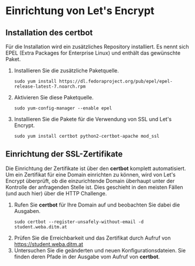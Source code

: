 # Einrichtung von Let's Encrypt

## Installation des certbot

Für die Installation wird ein zusätzliches Repository installiert. Es nennt sich EPEL (Extra Packages for Enterprise Linux) und enthält das gewünschte Paket.

1. Installieren Sie die zusätzliche Paketquelle.
    ```
    sudo yum install https://dl.fedoraproject.org/pub/epel/epel-release-latest-7.noarch.rpm
    ```
1. Aktivieren Sie diese Paketquelle.
    ```
    sudo yum-config-manager --enable epel
    ```
1. Installieren Sie die Pakete für die Verwendung von SSL und Let's Encrypt.
    ```
    sudo yum install certbot python2-certbot-apache mod_ssl
    ```

## Einrichtung der SSL-Zertifikate

Die Einrichtung der Zertifikate ist über den **certbot** komplett automatisiert. Um ein Zertifikat für eine Domain einrichten zu können, wird von Let's Encrypt überprüft, ob die einzurichtende Domain überhaupt unter der Kontrolle der anfragenden Stelle ist. Dies geschieht in den meisten Fällen (und auch hier) über die HTTP Challenge.

1. Rufen Sie **certbot** für Ihre Domain auf und beobachten Sie dabei die Ausgaben.
    ```
    sudo certbot --register-unsafely-without-email -d student.weba.ditm.at
    ```
1. Prüfen Sie die Erreichbarkeit und das Zertifikat durch Aufruf von https://student.weba.ditm.at
1. Untersuchen Sie die geänderten und neuen Konfigurationsdateien. Sie finden deren Pfade in der Ausgabe vom Aufruf von **certbot**.